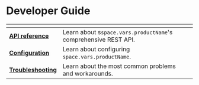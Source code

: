 # Developer Guide

<table data-view="cards" data-full-width="false"><thead><tr><th></th><th></th><th data-hidden data-card-cover data-type="files"></th><th data-hidden data-card-target data-type="content-ref"></th></tr></thead><tbody><tr><td><a href="api-reference.md"><strong>API reference</strong></a></td><td>Learn about s<code class="expression">space.vars.productName</code>'s comprehensive REST API.</td><td></td><td></td></tr><tr><td><a href="configuration.md"><strong>Configuration</strong></a></td><td>Learn about configuring <code class="expression">space.vars.productName</code>.</td><td></td><td></td></tr><tr><td><a href="troubleshooting.md"><strong>Troubleshooting</strong></a></td><td>Learn about the most common problems and workarounds.</td><td></td><td></td></tr></tbody></table>
